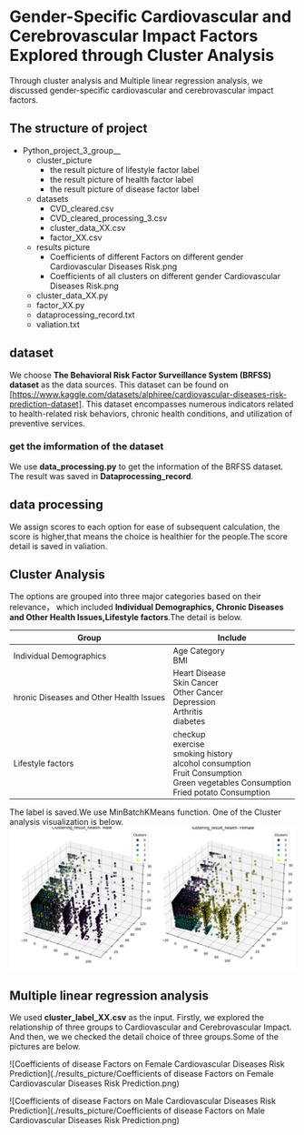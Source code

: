 # Gender-Specific Cardiovascular and Cerebrovascular Impact Factors Explored through Cluster Analysis

Through cluster analysis and Multiple linear regression analysis, we discussed gender-specific cardiovascular and cerebrovascular impact factors.

## The structure of project
- Python_project_3_group__
    - cluster_picture
        - the result picture of lifestyle factor label
        - the result picture of health factor label
        - the result picture of disease factor label
    - datasets
        - CVD_cleared.csv
        - CVD_cleared_processing_3.csv
        - cluster_data_XX.csv
        - factor_XX.csv
    - results picture
        - Coefficients of different Factors on different gender Cardiovascular Diseases Risk.png
        - Coefficients of all clusters on different gender Cardiovascular Diseases Risk.png
    - cluster_data_XX.py
    - factor_XX.py
    - dataprocessing_record.txt
    - valiation.txt

## dataset
We choose **The Behavioral Risk Factor Surveillance System (BRFSS) dataset** as the data sources. This dataset can be found on [https://www.kaggle.com/datasets/alphiree/cardiovascular-diseases-risk-prediction-dataset]. This dataset encompasses numerous indicators related to health-related risk behaviors, chronic health conditions, and utilization of preventive services.

### get the imformation of the dataset
We use **data_processing.py** to get the information of the BRFSS dataset. The result was saved in **Dataprocessing_record**.

## data processing
We assign scores to each option for ease of subsequent calculation, the score is higher,that means the choice is healthier for the people.The score detail is saved in valiation.

## Cluster Analysis
The options are grouped into three major categories based on their relevance， which included **Individual Demographics, Chronic Diseases and Other Health Issues,Lifestyle factors**.The detail is below.

| Group | Include |
| ------ | ------ |
| Individual Demographics | Age Category<br>BMI |
| hronic Diseases and Other Health Issues | Heart Disease<br>Skin Cancer<br>Other Cancer<br>Depression<br>Arthritis<br>diabetes |
| Lifestyle factors | checkup<br>exercise<br>smoking history<br>alcohol consumption<br>Fruit Consumption<br>Green vegetables Consumption<br>Fried potato Consumption |

The label is saved.We use MinBatchKMeans function. One of the Cluster analysis visualization is below.
![clustering_result_by_gender_health](./cluster_picture/clustering_result_by_gender_health.png)

## Multiple linear regression analysis
We used **cluster_label_XX.csv** as the input. Firstly, we explored the relationship of three groups to Cardiovascular and Cerebrovascular Impact. And then, we we checked the detail choice of three groups.Some of the pictures are below.

![Coefficients of disease Factors on Female Cardiovascular Diseases Risk Prediction](./results_picture/Coefficients of disease Factors on Female Cardiovascular Diseases Risk Prediction.png)

![Coefficients of disease Factors on Male Cardiovascular Diseases Risk Prediction](./results_picture/Coefficients of disease Factors on Male Cardiovascular Diseases Risk Prediction.png)
